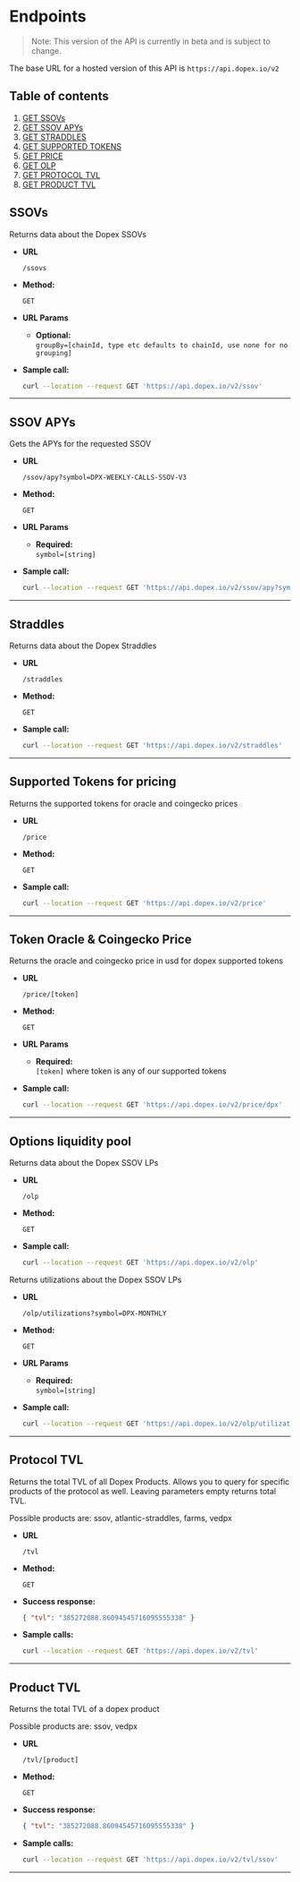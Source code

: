 # Endpoints

> Note: This version of the API is currently in beta and is subject to change.

The base URL for a hosted version of this API is `https://api.dopex.io/v2`

## Table of contents

1. [GET SSOVs](#ssovs)
2. [GET SSOV APYs](#ssov-apys)
3. [GET STRADDLES](#straddles)
4. [GET SUPPORTED TOKENS](#supported-tokens-for-pricing)
5. [GET PRICE](#token-oracle--coingecko-price)
6. [GET OLP](#options-liquidity-pool)
7. [GET PROTOCOL TVL](#protocol-tvl)
8. [GET PRODUCT TVL](#product-tvl)

## SSOVs

Returns data about the Dopex SSOVs

- **URL**

  `/ssovs`

- **Method:**

  `GET`

- **URL Params**

  - **Optional:** <br />
    `groupBy=[chainId, type etc defaults to chainId, use none for no grouping]`

- **Sample call:**

  ```bash
  curl --location --request GET 'https://api.dopex.io/v2/ssov'
  ```

---

## SSOV APYs

Gets the APYs for the requested SSOV

- **URL**

  `/ssov/apy?symbol=DPX-WEEKLY-CALLS-SSOV-V3`

- **Method:**

  `GET`

- **URL Params**

  - **Required:** <br />
    `symbol=[string]`

- **Sample call:**

  ```bash
  curl --location --request GET 'https://api.dopex.io/v2/ssov/apy?symbol=DPX-WEEKLY-CALLS-SSOV-V3'
  ```

---

## Straddles

Returns data about the Dopex Straddles

- **URL**

  `/straddles`

- **Method:**

  `GET`

- **Sample call:**

  ```bash
  curl --location --request GET 'https://api.dopex.io/v2/straddles'
  ```

---

## Supported Tokens for pricing

Returns the supported tokens for oracle and coingecko prices

- **URL**

  `/price`

- **Method:**

  `GET`

- **Sample call:**

  ```bash
  curl --location --request GET 'https://api.dopex.io/v2/price'
  ```

---

## Token Oracle & Coingecko Price

Returns the oracle and coingecko price in usd for dopex supported tokens

- **URL**

  `/price/[token]`

- **Method:**

  `GET`

- **URL Params**

  - **Required:** <br />
    `[token]` where token is any of our supported tokens

- **Sample call:**

  ```bash
  curl --location --request GET 'https://api.dopex.io/v2/price/dpx'
  ```

---

## Options liquidity pool

Returns data about the Dopex SSOV LPs

- **URL**

  `/olp`

- **Method:**

  `GET`

- **Sample call:**

  ```bash
  curl --location --request GET 'https://api.dopex.io/v2/olp'
  ```

Returns utilizations about the Dopex SSOV LPs

- **URL**

  `/olp/utilizations?symbol=DPX-MONTHLY`

- **Method:**

  `GET`

- **URL Params**

  - **Required:** <br />
    `symbol=[string]`

- **Sample call:**

  ```bash
  curl --location --request GET 'https://api.dopex.io/v2/olp/utilizations?symbol=DPX-MONTHLY'
  ```

---

## Protocol TVL

Returns the total TVL of all Dopex Products. Allows you to query for specific products of the protocol as well. Leaving parameters empty returns total TVL.

Possible products are: ssov, atlantic-straddles, farms, vedpx

- **URL**

  `/tvl`

- **Method:**

  `GET`

- **Success response:**

  ```json
  { "tvl": "385272088.86094545716095555338" }
  ```

- **Sample calls:**

  ```bash
  curl --location --request GET 'https://api.dopex.io/v2/tvl'
  ```

---

## Product TVL

Returns the total TVL of a dopex product

Possible products are: ssov, vedpx

- **URL**

  `/tvl/[product]`

- **Method:**

  `GET`

- **Success response:**

  ```json
  { "tvl": "385272088.86094545716095555338" }
  ```

- **Sample calls:**

  ```bash
  curl --location --request GET 'https://api.dopex.io/v2/tvl/ssov'
  ```

---
